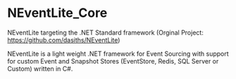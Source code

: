# NEventLite_Core
NEventLite targeting the .NET Standard framework (Orginal Project: https://github.com/dasiths/NEventLite)

NEventLite is a light weight .NET framework for Event Sourcing with support for custom Event and Snapshot Stores (EventStore, Redis, SQL Server or Custom) written in C#.
